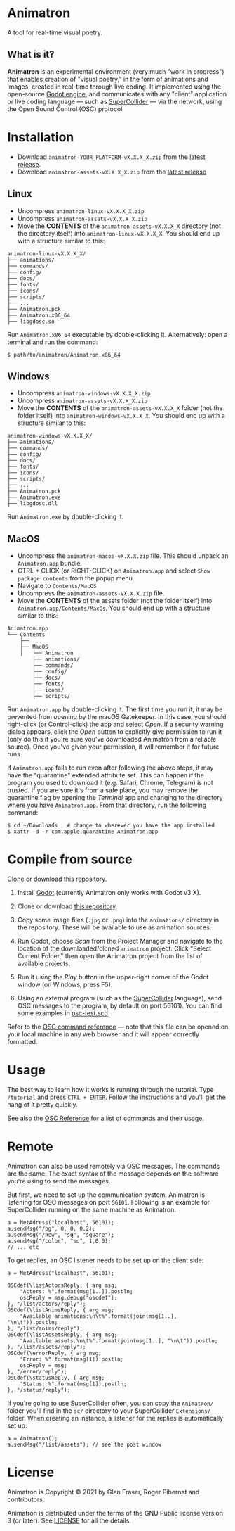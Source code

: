 # Animatron

A tool for real-time visual poetry.

## What is it?

**Animatron** is an experimental environment (very much "work in
progress") that enables creation of "visual poetry," in the form of
animations and images, created in real-time through live coding.  It
implemented using the open-source [Godot
engine](https://godotengine.org/), and communicates with any "client"
application or live coding language &mdash; such as
[SuperCollider](https://supercollider.github.io/) &mdash; via the
network, using the Open Sound Control (OSC) protocol.

# Installation

- Download `animatron-YOUR_PLATFORM-vX.X.X_X.zip` from the [latest release](https://github.com/loopier/animatron/releases).
- Download `animatron-assets-vX.X.X_X.zip` from the [latest release](https://github.com/loopier/animatron/releases) 

## Linux 
- Uncompress `animatron-linux-vX.X.X_X.zip`
- Uncompress `animatron-assets-vX.X.X_X.zip`
- Move the **CONTENTS** of the `animatron-assets-vX.X.X_X` directory (not the directory itself) into `animatron-linux-vX.X.X_X`. You should end up with a structure similar to this:

```
animatron-linux-vX.X.X_X/
├── animations/
├── commands/
├── config/
├── docs/
├── fonts/
├── icons/
├── scripts/
├── ...
├── Animatron.pck
├── Animatron.x86_64
├── libgdosc.so
```
Run `Animatron.x86_64` executable by double-clicking it. 
Alternatively: open a terminal and run the command:

```
$ path/to/animatron/Animatron.x86_64
```

## Windows
- Uncompress `animatron-windows-vX.X.X_X.zip`
- Uncompress `animatron-assets-vX.X.X_X.zip`
- Move the **CONTENTS** of the `animatron-assets-vX.X.X_X` folder (not the folder itself) into `animatron-windows-vX.X.X_X`. You should end up with a structure similar to this:

```
animatron-windows-vX.X.X_X/
├── animations/
├── commands/
├── config/
├── docs/
├── fonts/
├── icons/
├── scripts/
├── ...
├── Animatron.pck
├── Animatron.exe
├── libgdosc.dll
```

Run `Animatron.exe` by double-clicking it. 

## MacOS

- Uncompress the `animatron-macos-vX.X.X.zip` file. This should unpack an `Animatron.app` bundle.
- CTRL + CLICK (or RIGHT-CLICK) on `Animatron.app` and select `Show package contents` from the popup menu.
- Navigate to `Contents/MacOS`
- Uncompress the `animatron-assets-VX.X.X.zip` file.
- Move the **CONTENTS** of the assets folder (not the folder itself) into `Animatron.app/Contents/MacOs`. You should end up with a structure similar to this:

```
Animatron.app
└── Contents
    ├── ...
    ├── MacOS
    │   └── Animatron
        ├── animations/
        ├── commands/
        ├── config/
        ├── docs/
        ├── fonts/
        ├── icons/
        ├── scripts/
```

Run `Animatron.app` by double-clicking it. The first time you run it, it may be prevented from opening by the macOS Gatekeeper. In this case, you should right-click (or Control-click) the app and select *Open*. If a security warning dialog appears, click the *Open* button to explicitly give permission to run it (only do this if you're sure you've downloaded Animatron from a reliable source). Once you've given your permission, it will remember it for future runs.

If `Animatron.app` fails to run even after following the above steps, it may have the "quarantine" extended attribute set. This can happen if the program you used to download it (e.g. Safari, Chrome, Telegram) is not trusted. If you are sure it's from a safe place, you may remove the quarantine flag by opening the *Terminal* app and changing to the directory where you have `Animatron.app`. From that directory, run the following command:

```
$ cd ~/Downloads   # change to wherever you have the app installed
$ xattr -d -r com.apple.quarantine Animatron.app
```

# Compile from source

Clone or download this repository.

1. Install [Godot](https://godotengine.org/download) (currently Animatron only works with Godot v3.X).

1. Clone or download [this
   repository](https://github.com/loopier/animatron).

1. Copy some image files (`.jpg` or `.png`) into the `animations/`
   directory in the repository. These will be available to use as
   animation sources.

1. Run Godot, choose *Scan* from the Project Manager and navigate to
   the location of the downloaded/cloned `animatron` project. Click
   "Select Current Folder," then open the Animatron project from the
   list of available projects.

1. Run it using the *Play* button in the upper-right corner of the
   Godot window (on Windows, press F5).

1. Using an external program (such as the
   [SuperCollider](https://supercollider.github.io/) language), send
   OSC messages to the program, by default on port 56101). You can
   find some examples in [osc-test.scd](sc/osc-test.scd).

Refer to the [OSC command reference](docs/Reference.md.html) &mdash;
note that this file can be opened on your local machine in any web
browser and it will appear correctly formatted.

# Usage

The best way to learn how it works is running through the tutorial. Type `/tutorial` and press `CTRL + ENTER`. Follow the instructions and you'll get the hang of it pretty quickly.

See also the [OSC Reference](docs/Reference.md.html) for a list of commands and their usage.

# Remote

Animatron can also be used remotely via OSC messages. The commands are the same. The exact syntax of the message depends on the software you're using to send the messages.

But first, we need to set up the communication system. Animatron is listening for OSC messages on port `56101`. Following is an example for SuperCollider running on the same machine as Animatron.

```
a = NetAdress("localhost", 56101);
a.sendMsg("/bg", 0, 0, 0.2);
a.sendMsg("/new", "sq", "square");
a.sendMsg("/color", "sq", 1,0,0);
// ... etc
```

To get replies, an OSC listener needs to be set up on the client side:

```
a = NetAdress("localhost", 56101);

OSCdef(\listActorsReply, { arg msg;
    "Actors: %".format(msg[1..]).postln;
    oscReply = msg.debug("oscdef");
}, "/list/actors/reply");
OSCdef(\listAnimsReply, { arg msg;
    "Available animations:\n\t%".format(join(msg[1..], "\n\t")).postln;
}, "/list/anims/reply");
OSCdef(\listAssetsReply, { arg msg;
    "Available assets:\n\t%".format(join(msg[1..], "\n\t")).postln;
}, "/list/assets/reply");
OSCdef(\errorReply, { arg msg;
    "Error: %".format(msg[1]).postln;
    oscReply = msg;
}, "/error/reply");
OSCdef(\statusReply, { arg msg;
    "Status: %".format(msg[1]).postln;
}, "/status/reply");
```

If you're going to use SuperCollider often, you can copy the `Animatron/` folder you'll find in the `sc/` directory to your SuperCollider `Extensions/` folder. When creating an instance, a listener for the replies is automatically set up:

```
a = Animatron();
a.sendMsg("/list/assets"); // see the post window
```

# License

Animatron is Copyright &copy; 2021 by Glen Fraser, Roger Pibernat and
contributors.

Animatron is distributed under the terms of the GNU Public license version 3 (or
later). See [LICENSE](LICENSE) for all the details.

